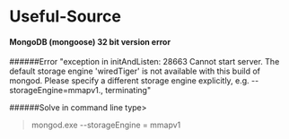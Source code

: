 # Useful-Source
#### MongoDB (mongoose) 32 bit version error

######Error
 "exception in initAndListen: 28663 Cannot start server. The default storage engine 'wiredTiger' is not available with this build of mongod. Please specify a different storage engine explicitly, e.g. --storageEngine=mmapv1., terminating"
 
######Solve
 in command line type>
 > mongod.exe --storageEngine = mmapv1

